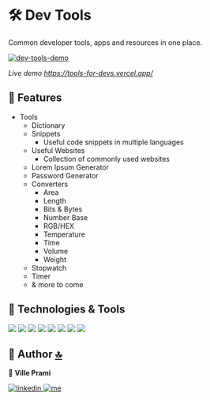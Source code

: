 # 🛠 Dev Tools

Common developer tools, apps and resources in one place.

<a href="https://tools-for-devs.vercel.app/">
    <img src="public/dev-tools-demo.gif" alt="dev-tools-demo" />
</a>

_Live demo https://tools-for-devs.vercel.app/_

## 🚀 Features

- Tools
    - Dictionary
    - Snippets
        - Useful code snippets in multiple languages
    - Useful Websites
        - Collection of commonly used websites
    - Lorem Ipsum Generator
    - Password Generator
    - Converters
        - Area
        - Length
        - Bits & Bytes
        - Number Base
        - RGB/HEX
        - Temperature
        - Time
        - Volume
        - Weight
    - Stopwatch
    - Timer
    - & more to come

## 🔧 Technologies & Tools

<p>
    <img src="https://img.shields.io/badge/react-%2320232a.svg?style=for-the-badge&logo=react&logoColor=%2361DAFB" />
    <img src="https://img.shields.io/badge/JavaScript-323330?style=for-the-badge&logo=javascript&logoColor=F7DF1E" />
    <img src="https://img.shields.io/badge/MUI-%230081CB.svg?style=for-the-badge&logo=mui&logoColor=white" />
    <img src="https://img.shields.io/badge/CSS-1572B6?style=for-the-badge&logo=css3&logoColor=white" />
    <img src="https://img.shields.io/badge/HTML-E34F26?style=for-the-badge&logo=html5&logoColor=white" />
    <img src="https://img.shields.io/badge/NPM-%23CB3837.svg?style=for-the-badge&logo=npm&logoColor=white" />
    <img src="https://img.shields.io/badge/React_Router-CA4245?style=for-the-badge&logo=react-router&logoColor=white" />
    <img src="https://img.shields.io/badge/vercel-%23000000.svg?style=for-the-badge&logo=vercel&logoColor=white" />
<p>

## 👤 Author [🔝](#-dev-tools)

👋 **Ville Prami**

<p>
    <a href="https://www.linkedin.com/in/ville-prami/">
        <img alt="linkedin" title="LinkedIn" src="https://img.shields.io/badge/LinkedIn-0077B5?style=for-the-badge&logo=linkedin&logoColor=white"/>
    </a>
    <a href="https://ville-prami.vercel.app/">
        <img alt="me" title="Me" src="https://img.shields.io/badge/website-000000?style=for-the-badge&logo=About.me&logoColor=white"/>
    </a>
</p>
